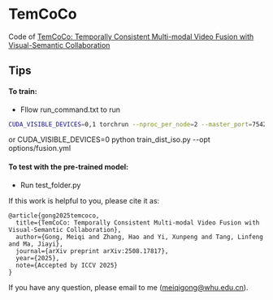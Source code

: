 # TemCoCo
Code of [TemCoCo: Temporally Consistent Multi-modal Video Fusion with Visual-Semantic Collaboration](https://www.sciencedirect.com/science/article/pii/S1077314222000352)

Tips
---------
#### To train:<br>
* Fllow run_command.txt to run
```bash
CUDA_VISIBLE_DEVICES=0,1 torchrun --nproc_per_node=2 --master_port=7542 train_dist.py --opt options/fusion.yml --launcher pytorch
```
  or CUDA_VISIBLE_DEVICES=0 python train_dist_iso.py --opt options/fusion.yml

#### To test with the pre-trained model:<br>
* Run test_folder.py

If this work is helpful to you, please cite it as:
```
@article{gong2025temcoco,
  title={TemCoCo: Temporally Consistent Multi-modal Video Fusion with Visual-Semantic Collaboration},
  author={Gong, Meiqi and Zhang, Hao and Yi, Xunpeng and Tang, Linfeng and Ma, Jiayi},
  journal={arXiv preprint arXiv:2508.17817},
  year={2025},
  note={Accepted by ICCV 2025}
}
```
If you have any question, please email to me (meiqigong@whu.edu.cn).
